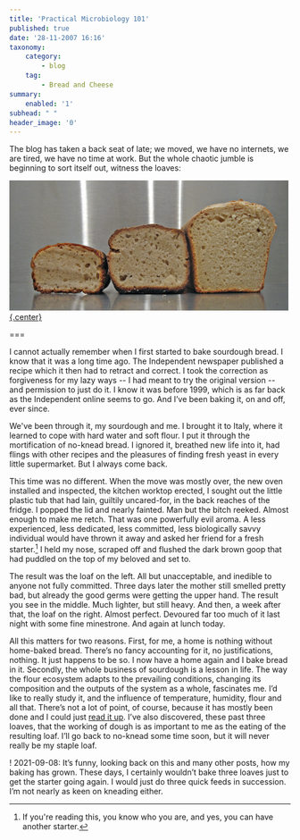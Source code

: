 ```yaml
---
title: 'Practical Microbiology 101'
published: true
date: '28-11-2007 16:16'
taxonomy:
    category:
        - blog
    tag:
        - Bread and Cheese
summary:
    enabled: '1'
subhead: " "
header_image: '0'
---
```


The blog has taken a back seat of late; we moved, we have no internets, we are tired, we have no time at work. But the whole chaotic jumble is beginning to sort itself out, witness the loaves:

[![Three sourdough loaves, cut open, to show improvement after successive bakes](sourdough-loaves-500x233.png){.center}](sourdough-loaves.png)

===

I cannot actually remember when I first started to bake sourdough bread. I know that it was a long time ago. The Independent newspaper published a recipe which it then had to retract and correct. I took the correction as forgiveness for my lazy ways -- I had meant to try the original version -- and permission to just do it. I know it was before 1999, which is as far back as the Independent online seems to go. And I’ve been baking it, on and off, ever since.

We've been through it, my sourdough and me. I brought it to Italy, where it learned to cope with hard water and soft flour. I put it through the mortification of no-knead bread. I ignored it, breathed new life into it, had flings with other recipes and the pleasures of finding fresh yeast in every little supermarket. But I always come back.

This  time was no different. When the move was mostly over, the new oven installed and inspected, the kitchen worktop erected, I sought out the little plastic tub that had lain, guiltily uncared-for, in the back reaches of the fridge. I popped the lid and nearly fainted. Man but the bitch reeked. Almost enough to make me retch. That was one powerfully evil aroma. A less experienced, less dedicated, less committed, less biologically savvy individual would have thrown it away and asked her friend for a fresh starter.[^fn1] I held my nose, scraped off and flushed the dark brown goop that had puddled on the top of my beloved and set to.

The result was the loaf on the left. All but unacceptable, and inedible to anyone not fully committed. Three days later the mother still smelled pretty bad, but already the good germs were getting the upper hand. The result you see in the middle. Much lighter, but still heavy. And then, a week after that, the loaf on the right. Almost perfect. Devoured far too much of it last night with some fine minestrone. And again at lunch today.

All this matters for two reasons. First, for me, a home is nothing without home-baked bread. There’s no fancy accounting for it, no justifications, nothing. It just happens to be so. I now have a home again and I bake bread in it. Secondly, the whole business of sourdough is a lesson in life. The way the flour ecosystem adapts to the prevailing conditions, changing its composition and the outputs of the system as a whole, fascinates me. I’d like to really study it, and the influence of temperature, humidity, flour and all that. There’s not a lot of point, of course, because it has mostly been done and I could just [read it up](http://www.amazon.com/gp/redirect.html%3FASIN=1580088023%26tag=ws%26lcode=xm2%26cID=2025%26ccmID=165953%26location=/o/ASIN/1580088023%253FSubscriptionId=02ZH6J1W0649DTNS6002). I’ve also discovered, these past three loaves, that the working of dough is as important to me as the eating of the resulting loaf. I’ll go back to no-knead some time soon, but it will never really be my staple loaf.

[^fn1]: If you're reading this, you know who you are, and yes, you can have another starter.

! 2021-09-08: It’s funny, looking back on this and many other posts, how my baking has grown. These days, I certainly wouldn’t bake three loaves just to get the starter going again. I would just do three quick feeds in succession. I’m not nearly as keen on kneading either.

